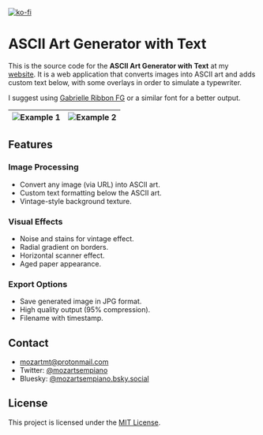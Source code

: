 [![ko-fi](https://ko-fi.com/img/githubbutton_sm.svg)](https://ko-fi.com/V7V81FVVVI)

# ASCII Art Generator with Text

This is the source code for the **ASCII Art Generator with Text** at my [website](https://mozartsempiano.neocities.org/outros/gerador-ascii-texto). It is a web application that converts images into ASCII art and adds custom text below, with some overlays in order to simulate a typewriter.

I suggest using [Gabrielle Ribbon FG](https://www.dafont.com/gabriele-ribbon-fg.font) or a similar font for a better output.

| ![Example 1](https://i.imgur.com/lvTkDlk.jpeg) | ![Example 2](https://i.imgur.com/GQMel3j.jpeg) |
| :--------------------------------------------: | :--------------------------------------------: |

## Features

### Image Processing

- Convert any image (via URL) into ASCII art.
- Custom text formatting below the ASCII art.
- Vintage-style background texture.

### Visual Effects

- Noise and stains for vintage effect.
- Radial gradient on borders.
- Horizontal scanner effect.
- Aged paper appearance.

### Export Options

- Save generated image in JPG format.
- High quality output (95% compression).
- Filename with timestamp.

## Contact

- [mozartmt@protonmail.com](mailto:mozartmt@protonmail.com)
- Twitter: [@mozartsempiano](https://twitter.com/mozartsempiano)
- Bluesky: [@mozartsempiano.bsky.social](https://bsky.app/profile/mozartsempiano.bsky.social)

## License

This project is licensed under the [MIT License](LICENSE).
